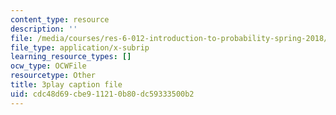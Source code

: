 ```yaml
---
content_type: resource
description: ''
file: /media/courses/res-6-012-introduction-to-probability-spring-2018/cdc48d69cbe911210b80dc59333500b2_ugzs7dgQ-JE.srt
file_type: application/x-subrip
learning_resource_types: []
ocw_type: OCWFile
resourcetype: Other
title: 3play caption file
uid: cdc48d69-cbe9-1121-0b80-dc59333500b2
---
```

